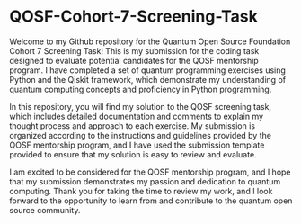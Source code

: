 # QOSF-Cohort-7-Screening-Task
Welcome to my Github repository for the Quantum Open Source Foundation Cohort 7 Screening Task! This is my submission for the coding task designed to evaluate potential candidates for the QOSF mentorship program. I have completed a set of quantum programming exercises using Python and the Qiskit framework, which demonstrate my understanding of quantum computing concepts and proficiency in Python programming.

In this repository, you will find my solution to the QOSF screening task, which includes detailed documentation and comments to explain my thought process and approach to each exercise. My submission is organized according to the instructions and guidelines provided by the QOSF mentorship program, and I have used the submission template provided to ensure that my solution is easy to review and evaluate.

I am excited to be considered for the QOSF mentorship program, and I hope that my submission demonstrates my passion and dedication to quantum computing. Thank you for taking the time to review my work, and I look forward to the opportunity to learn from and contribute to the quantum open source community.
